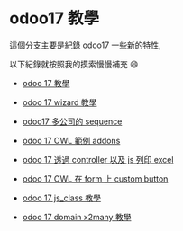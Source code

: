 # odoo17 教學

這個分支主要是紀錄 odoo17 一些新的特性,

以下紀錄就按照我的摸索慢慢補充 :smile:

- [odoo 17 教學](demo_expense_tutorial_v1)

- [odoo 17 wizard 教學](demo_odoo_tutorial_wizard)

- [odoo17 多公司的 sequence](demo_multi_company_sequence)

- [odoo 17 OWL 範例 addons](demo_owl_tutorial)

- [odoo 17 透過 controller 以及 js 列印 excel](demo_expense_excel_report)

- [odoo 17 OWL 在 form 上 custom button](demo_owl_custom_button_tutorial)

- [odoo 17 js_class 教學](demo_js_class_tutorial)

- [odoo 17 domain x2many 教學](demo_domain_x2many_tutorial)